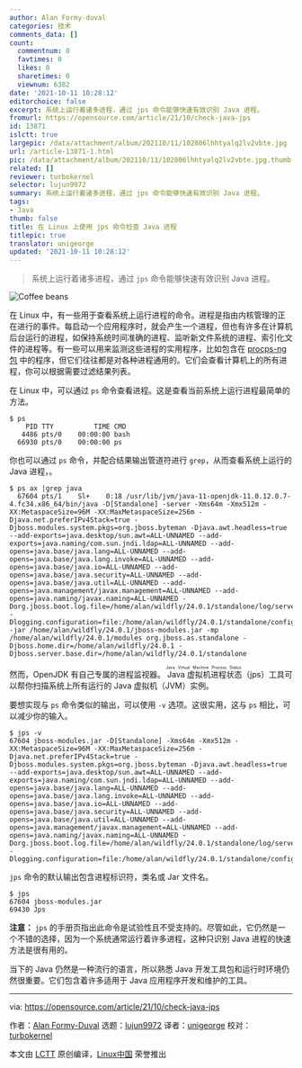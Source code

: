 ```yaml
---
author: Alan Formy-duval
categories: 技术
comments_data: []
count:
  commentnum: 0
  favtimes: 0
  likes: 0
  sharetimes: 0
  viewnum: 6382
date: '2021-10-11 10:28:12'
editorchoice: false
excerpt: 系统上运行着诸多进程，通过 jps 命令能够快速有效识别 Java 进程。
fromurl: https://opensource.com/article/21/10/check-java-jps
id: 13871
islctt: true
largepic: /data/attachment/album/202110/11/102806lhhtyalq2lv2vbte.jpg
url: /article-13871-1.html
pic: /data/attachment/album/202110/11/102806lhhtyalq2lv2vbte.jpg.thumb.jpg
related: []
reviewer: turbokernel
selector: lujun9972
summary: 系统上运行着诸多进程，通过 jps 命令能够快速有效识别 Java 进程。
tags:
- Java
thumb: false
title: 在 Linux 上使用 jps 命令检查 Java 进程
titlepic: true
translator: unigeorge
updated: '2021-10-11 10:28:12'
---
```



> 
> 系统上运行着诸多进程，通过 `jps` 命令能够快速有效识别 Java 进程。
> 
> 
> 


![](/data/attachment/album/202110/11/102806lhhtyalq2lv2vbte.jpg "Coffee beans")


在 Linux 中，有一些用于查看系统上运行进程的命令。进程是指由内核管理的正在进行的事件。每启动一个应用程序时，就会产生一个进程，但也有许多在计算机后台运行的进程，如保持系统时间准确的进程、监听新文件系统的进程、索引化文件的进程等。有一些可以用来监测这些进程的实用程序，比如包含在 [procps-ng 包](https://opensource.com/article/21/8/linux-procps-ng) 中的程序，但它们往往都是对各种进程通用的。它们会查看计算机上的所有进程，你可以根据需要过滤结果列表。


在 Linux 中，可以通过 `ps` 命令查看进程。这是查看当前系统上运行进程最简单的方法。



```
$ ps
    PID TTY          TIME CMD
   4486 pts/0    00:00:00 bash
  66930 pts/0    00:00:00 ps

```

你也可以通过 `ps` 命令，并配合结果输出管道符进行 `grep`，从而查看系统上运行的 Java 进程，。



```
$ ps ax |grep java
  67604 pts/1    Sl+    0:18 /usr/lib/jvm/java-11-openjdk-11.0.12.0.7-4.fc34.x86_64/bin/java -D[Standalone] -server -Xms64m -Xmx512m -XX:MetaspaceSize=96M -XX:MaxMetaspaceSize=256m -Djava.net.preferIPv4Stack=true -Djboss.modules.system.pkgs=org.jboss.byteman -Djava.awt.headless=true --add-exports=java.desktop/sun.awt=ALL-UNNAMED --add-exports=java.naming/com.sun.jndi.ldap=ALL-UNNAMED --add-opens=java.base/java.lang=ALL-UNNAMED --add-opens=java.base/java.lang.invoke=ALL-UNNAMED --add-opens=java.base/java.io=ALL-UNNAMED --add-opens=java.base/java.security=ALL-UNNAMED --add-opens=java.base/java.util=ALL-UNNAMED --add-opens=java.management/javax.management=ALL-UNNAMED --add-opens=java.naming/javax.naming=ALL-UNNAMED -Dorg.jboss.boot.log.file=/home/alan/wildfly/24.0.1/standalone/log/server.log -Dlogging.configuration=file:/home/alan/wildfly/24.0.1/standalone/configuration/logging.properties -jar /home/alan/wildfly/24.0.1/jboss-modules.jar -mp /home/alan/wildfly/24.0.1/modules org.jboss.as.standalone -Djboss.home.dir=/home/alan/wildfly/24.0.1 -Djboss.server.base.dir=/home/alan/wildfly/24.0.1/standalone

```

然而，OpenJDK 有自己专属的进程监视器。<ruby> Java 虚拟机进程状态 <rt>  Java Virtual Machine Process Status </rt></ruby>（jps）工具可以帮你扫描系统上所有运行的 Java 虚拟机（JVM）实例。


要想实现与 `ps` 命令类似的输出，可以使用 `-v` 选项。这很实用，这与 `ps` 相比，可以减少你的输入。



```
$ jps -v
67604 jboss-modules.jar -D[Standalone] -Xms64m -Xmx512m -XX:MetaspaceSize=96M -XX:MaxMetaspaceSize=256m -Djava.net.preferIPv4Stack=true -Djboss.modules.system.pkgs=org.jboss.byteman -Djava.awt.headless=true --add-exports=java.desktop/sun.awt=ALL-UNNAMED --add-exports=java.naming/com.sun.jndi.ldap=ALL-UNNAMED --add-opens=java.base/java.lang=ALL-UNNAMED --add-opens=java.base/java.lang.invoke=ALL-UNNAMED --add-opens=java.base/java.io=ALL-UNNAMED --add-opens=java.base/java.security=ALL-UNNAMED --add-opens=java.base/java.util=ALL-UNNAMED --add-opens=java.management/javax.management=ALL-UNNAMED --add-opens=java.naming/javax.naming=ALL-UNNAMED -Dorg.jboss.boot.log.file=/home/alan/wildfly/24.0.1/standalone/log/server.log -Dlogging.configuration=file:/home/alan/wildfly/24.0.1/standalone/configuration/logging.properties

```

`jps` 命令的默认输出包含进程标识符，类名或 Jar 文件名。



```
$ jps
67604 jboss-modules.jar
69430 Jps

```

**注意：** `jps` 的手册页指出此命令是试验性且不受支持的。尽管如此，它仍然是一个不错的选择，因为一个系统通常运行着许多进程，这种只识别 Java 进程的快速方法是很有用的。


当下的 Java 仍然是一种流行的语言，所以熟悉 Java 开发工具包和运行时环境仍然很重要。它们包含着许多适用于 Java 应用程序开发和维护的工具。




---


via: <https://opensource.com/article/21/10/check-java-jps>


作者：[Alan Formy-Duval](https://opensource.com/users/alanfdoss) 选题：[lujun9972](https://github.com/lujun9972) 译者：[unigeorge](https://github.com/unigeorge) 校对：[turbokernel](https://github.com/turbokernel)


本文由 [LCTT](https://github.com/LCTT/TranslateProject) 原创编译，[Linux中国](https://linux.cn/) 荣誉推出